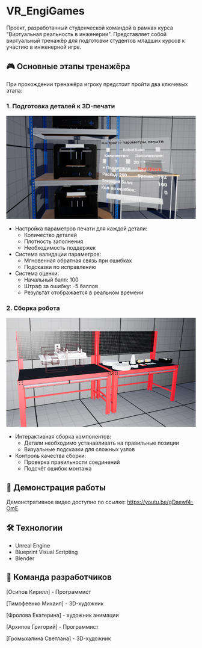 # VR_EngiGames
Проект, разработанный студенческой командой в рамках курса "Виртуальная реальность в инженерии". Представляет собой виртуальный тренажёр для подготовки студентов младших курсов к участию в инженерной игре.

## 🎮 Основные этапы тренажёра

При прохождении тренажёра игроку предстоит пройти два ключевых этапа:

### 1. Подготовка деталей к 3D-печати
![Этап 3D-печати](/images/3dprintstage.png)

- Настройка параметров печати для каждой детали:
  - Количество деталей
  - Плотность заполнения
  - Необходимость поддержек
- Система валидации параметров:
  - Мгновенная обратная связь при ошибках
  - Подсказки по исправлению
- Система оценки:
  - Начальный балл: 100
  - Штраф за ошибку: -5 баллов
  - Результат отображается в реальном времени

### 2. Сборка робота
![Этап сборки](/images/assembly.png)

- Интерактивная сборка компонентов:
  - Детали необходимо устанавливать на правильные позиции
  - Визуальные подсказки для сложных узлов
- Контроль качества сборки:
  - Проверка правильности соединений
  - Подсчёт ошибок монтажа

## 🎥 Демонстрация работы
Демонстративное видео доступно по ссылке: https://youtu.be/gDaewf4-OmE.

## 🛠 Технологии
- Unreal Engine
- Blueprint Visual Scripting
- Blender

## 👥 Команда разработчиков
[Осипов Кирилл] - Программист

[Тимофеенко Михаил] - 3D-художник

[Фролова Екатерина] - художник анимации

[Архипов Григорий] - Программист

[Громыхалина Светлана] - 3D-художник
